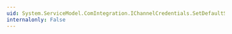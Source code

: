 ```yaml
---
uid: System.ServiceModel.ComIntegration.IChannelCredentials.SetDefaultServiceCertificateFromStoreByName(System.String,System.String,System.String)
internalonly: False
---
```

